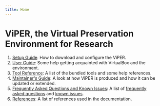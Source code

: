 ```yaml
---
title: Home
---
```

# ViPER, the Virtual Preservation Environment for Research

1. [Setup Guide](./setup/): How to download and configure the ViPER.
2. [User Guide](./guide/): Some help getting acquainted with VirtualBox and the environment.
3. [Tool Reference](./tools/): A list of the bundled tools and some help references.
4. [Maintainer's Guide](./maintainer/): A look at how ViPER is produced and how it can be updated or extended.
5. [Frequently Asked Questions and Known Issues](./faqs): A list of [frequently asked questions](./faqs#faqs) and [known issues](./faqs#known-issues).
6. [References](./refs/): A list of references used in the documentation.
